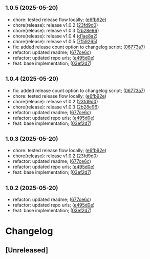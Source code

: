 ## <small>1.0.5 (2025-05-20)</small>

* chore: tested release flow locally; ([e6fb92e](https://github.com/easylayer/transport-sdk/commit/e6fb92e))
* chore(release): release v1.0.2 ([23fd9d0](https://github.com/easylayer/transport-sdk/commit/23fd9d0))
* chore(release): release v1.0.3 ([2b28e96](https://github.com/easylayer/transport-sdk/commit/2b28e96))
* chore(release): release v1.0.4 ([d1ae8a2](https://github.com/easylayer/transport-sdk/commit/d1ae8a2))
* chore(release): release v1.0.5 ([7f59265](https://github.com/easylayer/transport-sdk/commit/7f59265))
* fix: added release count option to changelog script; ([06773a7](https://github.com/easylayer/transport-sdk/commit/06773a7))
* refactor: updated readme; ([677ce6c](https://github.com/easylayer/transport-sdk/commit/677ce6c))
* refactor: updated repo urls; ([e495d0e](https://github.com/easylayer/transport-sdk/commit/e495d0e))
* feat: base implementation; ([03ef2d7](https://github.com/easylayer/transport-sdk/commit/03ef2d7))

## <small>1.0.4 (2025-05-20)</small>

* fix: added release count option to changelog script; ([06773a7](https://github.com/easylayer/transport-sdk/commit/06773a7))
* chore: tested release flow locally; ([e6fb92e](https://github.com/easylayer/transport-sdk/commit/e6fb92e))
* chore(release): release v1.0.2 ([23fd9d0](https://github.com/easylayer/transport-sdk/commit/23fd9d0))
* chore(release): release v1.0.3 ([2b28e96](https://github.com/easylayer/transport-sdk/commit/2b28e96))
* refactor: updated readme; ([677ce6c](https://github.com/easylayer/transport-sdk/commit/677ce6c))
* refactor: updated repo urls; ([e495d0e](https://github.com/easylayer/transport-sdk/commit/e495d0e))
* feat: base implementation; ([03ef2d7](https://github.com/easylayer/transport-sdk/commit/03ef2d7))



## <small>1.0.3 (2025-05-20)</small>

* chore: tested release flow locally; ([e6fb92e](https://github.com/easylayer/transport-sdk/commit/e6fb92e))
* chore(release): release v1.0.2 ([23fd9d0](https://github.com/easylayer/transport-sdk/commit/23fd9d0))
* refactor: updated readme; ([677ce6c](https://github.com/easylayer/transport-sdk/commit/677ce6c))
* refactor: updated repo urls; ([e495d0e](https://github.com/easylayer/transport-sdk/commit/e495d0e))
* feat: base implementation; ([03ef2d7](https://github.com/easylayer/transport-sdk/commit/03ef2d7))



## <small>1.0.2 (2025-05-20)</small>

* refactor: updated readme; ([677ce6c](https://github.com/easylayer/transport-sdk/commit/677ce6c))
* refactor: updated repo urls; ([e495d0e](https://github.com/easylayer/transport-sdk/commit/e495d0e))
* feat: base implementation; ([03ef2d7](https://github.com/easylayer/transport-sdk/commit/03ef2d7))



# Changelog


## [Unreleased]